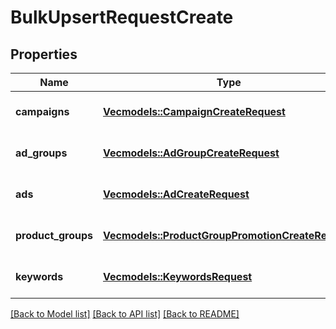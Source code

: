 # BulkUpsertRequestCreate

## Properties
Name | Type | Description | Notes
------------ | ------------- | ------------- | -------------
**campaigns** | [**Vec<models::CampaignCreateRequest>**](CampaignCreateRequest.md) |  | [optional] [default to None]
**ad_groups** | [**Vec<models::AdGroupCreateRequest>**](AdGroupCreateRequest.md) |  | [optional] [default to None]
**ads** | [**Vec<models::AdCreateRequest>**](AdCreateRequest.md) |  | [optional] [default to None]
**product_groups** | [**Vec<models::ProductGroupPromotionCreateRequest>**](ProductGroupPromotionCreateRequest.md) |  | [optional] [default to None]
**keywords** | [**Vec<models::KeywordsRequest>**](KeywordsRequest.md) |  | [optional] [default to None]

[[Back to Model list]](../README.md#documentation-for-models) [[Back to API list]](../README.md#documentation-for-api-endpoints) [[Back to README]](../README.md)


